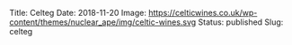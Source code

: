 Title: Celteg
Date: 2018-11-20
Image: https://celticwines.co.uk/wp-content/themes/nuclear_ape/img/celtic-wines.svg
Status: published
Slug: celteg
